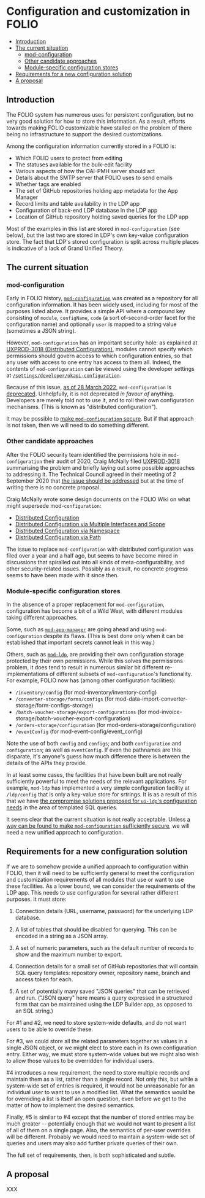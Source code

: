 # Configuration and customization in FOLIO

<!-- md2toc -l 2 customization.md -->
* [Introduction](#introduction)
* [The current situation](#the-current-situation)
    * [mod-configuration](#mod-configuration)
    * [Other candidate approaches](#other-candidate-approaches)
    * [Module-specific configuration stores](#module-specific-configuration-stores)
* [Requirements for a new configuration solution](#requirements-for-a-new-configuration-solution)
* [A proposal](#a-proposal)



## Introduction

The FOLIO system has numerous uses for persistent configuration, but no very good solution for how to store this information. As a result, efforts towards making FOLIO customizable have stalled on the problem of there being no infrastructure to support the desired customizations.

Among the configuration information currently stored in a FOLIO is:
* Which FOLIO users to protect from editing
* The statuses available for the bulk-edit facility
* Various aspects of how the OAI-PMH server should act
* Details about the SMTP server that FOLIO uses to send emails
* Whether tags are enabled
* The set of GitHub repositories holding app metadata for the App Manager
* Record limits and table availability in the LDP app
* Configuration of back-end LDP database in the LDP app
* Location of GitHub repository holding saved queries for the LDP app

Most of the examples in this list are stored in `mod-configuration` (see below), but the last two are stored in LDP's own key-value configuration store. The fact that LDP's stored configuration is split across multiple places is indicative of a lack of Grand Unified Theory.



## The current situation


### mod-configuration

Early in FOLIO history, [`mod-configuration`](https://github.com/folio-org/mod-configuration) was created as a repository for all configuration information. It has been widely used, including for most of the purposes listed above. It provides a simple API where a compound key consisting of `module`, `configName`, `code` (a sort of-second-order facet for the configuration name) and optionally `user` is mapped to a string value (sometimes a JSON string).

However, `mod-configuration` has an important security hole: as explained at [UXPROD-3018 (Distributed Configuration)](https://issues.folio.org/browse/UXPROD-3018), modules cannot specify which permissions should govern access to which configuration entries, so that any user with access to one entry has access to them all. Indeed, the contents of `mod-configuration` can be viewed using the developer settings at [`/settings/developer/okapi-configuration`](https://folio-snapshot.dev.folio.org/settings/developer/okapi-configuration).

Because of this issue, [as of 28 March 2022](https://github.com/folio-org/mod-configuration/commit/812c7d15fcb264359c89c2d5b43696f7c27b9462), `mod-configuration` is [deprecated](https://github.com/folio-org/mod-configuration/blob/master/README.md#deprecation). Unhelpfully, it is not deprecated _in favour of_ anything. Developers are merely told not to use it, and to roll their own configuration mechanisms. (This is known as "distributed configuration").

It may be possible to [make `mod-configuration` secure](fixing-mod-configuration.md). But if that approach is not taken, then we will need to do something different.


### Other candidate approaches

After the FOLIO security team identified the permissions hole in `mod-configuration` their audit of 2020, Craig McNally filed [UXPROD-3018](https://issues.folio.org/browse/UXPROD-3018) summarising the problem and briefly laying out some possible approaches to addressing it. The Technical Council agreed in their meeting of 2 September 2020 that [the issue should be addressed](https://wiki.folio.org/display/TC/2020-09-02+Meeting+notes) but at the time of writing there is no concrete proposal.

Craig McNally wrote some design documents on the FOLIO Wiki on what might supersede mod-`configuration`:
* [Distributed Configuration](https://wiki.folio.org/display/DD/Distributed+Configuration)
* [Distributed Configuration via Multiple Interfaces and Scope](https://wiki.folio.org/display/DD/Distributed+Configuration+via+Multiple+Interfaces+and+Scope)
* [Distributed Configuration via Namespace](https://wiki.folio.org/display/DD/Distributed+Configuration+via+Namespace)
* [Distributed Configuration via Path](https://wiki.folio.org/display/DD/Distributed+Configuration+via+Path)

The issue to replace `mod-configuration` with distributed configuration was filed over a year and a half ago, but seems to have become mired in discussions that spiralled out into all kinds of meta-configurability, and other security-related issues. Possibly as a result, no concrete progress seems to have been made with it since then.


### Module-specific configuration stores

In the absence of a proper replacement for `mod-configuration`, configuration has become a bit of a Wild West, with different modules taking different approaches.

Some, such as [`mod-app-manager`](https://github.com/MikeTaylor/mod-app-manager) are going ahead and using `mod-configuration` despite its flaws. (This is best done only when it can be established that important secrets cannot leak in this way.)

Others, such as [`mod-ldp`](https://github.com/folio-org/mod-ldp/), are providing their own configuration storage protected by their own permissions. While this solves the permissions problem, it does tend to result in numerous similar bit different re-implementations of different subsets of `mod-configuration`'s functionality. For example, FOLIO now has (among other configuration facilities):

* `/inventory/config` (for mod-inventory/inventory-config)
* `/converter-storage/forms/configs` (for mod-data-import-converter-storage/form-configs-storage)
* `/batch-voucher-storage/export-configurations` (for mod-invoice-storage/batch-voucher-export-configuration)
* `/orders-storage/configuration` (for mod-orders-storage/configuration)
* `/eventConfig` (for mod-event-config/event_config)

Note the use of both `config` and `configs`; and both `configuration` and `configuration`; as well as `eventConfig`. If even the pathnames are this disparate, it's anyone's guess how much difference there is between the details of the APIs they provide.

In at least some cases, the facilities that have been built are not really sufficiently powerful to meet the needs of the relevant applications. For example, `mod-ldp` has implemented a very simple configuration facility at `/ldp/config` that is only a key-value store for srtrings. It is as a result of this that we have [the compromise solutions proposed for `ui-ldp`'s configuration needs](https://github.com/folio-org/ui-ldp/blob/master/doc/templated-sql-queries.md#handling-configuration-storage) in the area of templated SQL queries.

It seems clear that the current situation is not really acceptable. Unless [a way can be found to make `mod-configuration` sufficiently secure](fixing-mod-configuration.md), we will need a new unified approach to configuration.



## Requirements for a new configuration solution

If we are to somehow provide a unified approach to configuration within FOLIO, then it will need to be sufficiently general to meet the configuration and customization requirements of all modules that use or want to use these  facilities. As a lower bound, we can consider the requirements of the LDP app. This needs to use configuration for several rather different purposes. It must store:

1. Connection details (URL, username, password) for the underlying LDP database.

2. A list of tables that should be disabled for querying. This can be encoded in a string as a JSON array.

3. A set of numeric parameters, such as the default number of records to show and the maximum number to export.

4. Connection details for a small set of GitHub repositories that will contain SQL query templates: repository owner, repository name, branch and access token for each.

5. A set of potentially many saved "JSON queries" that can be retrieved and run. ("JSON query" here means a query expressed in a structured form that can be maintained using the LDP Builder app, as opposed to an SQL string.)

For #1 and #2, we need to store system-wide defaults, and do not want users to be able to override these.

For #3, we could store all the related parameters together as values in a single JSON object, or we might elect to store each in its own configuration entry. Either way, we must store system-wide values but we might also wish to allow those values to be overridden for individual users.

#4 introduces a new requirement, the need to store multiple records and maintain them as a list, rather than a single record. Not only this, but while a system-wide set of entries is required, it would not be unreasonable for an individual user to want to use a modified list. What the semantics would be for overriding a list is itself an open question, even before we get to the matter of how to implement the desired semantics.

Finally, #5 is similar to #4 except that the number of stored entries may be much greater -- potentially enough that we would not want to present a list of all of them on a single page. Also, the semantics of per-user overrides will be different. Probably we would need to maintain a system-wide set of queries and users may also add further private queries of their own.

The full set of requirements, then, is both sophisticated and subtle.



## A proposal

XXX



